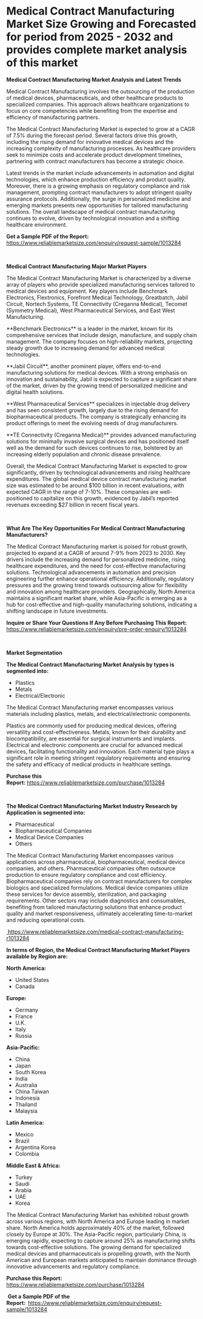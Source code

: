 <p><h1>Medical Contract Manufacturing Market Size Growing and Forecasted for period from 2025 - 2032 and provides complete market analysis of this market</h1></p><p><strong>Medical Contract Manufacturing Market Analysis and Latest Trends</strong></p>
<p><p>Medical Contract Manufacturing involves the outsourcing of the production of medical devices, pharmaceuticals, and other healthcare products to specialized companies. This approach allows healthcare organizations to focus on core competencies while benefiting from the expertise and efficiency of manufacturing partners.</p><p>The Medical Contract Manufacturing Market is expected to grow at a CAGR of 7.5% during the forecast period. Several factors drive this growth, including the rising demand for innovative medical devices and the increasing complexity of manufacturing processes. As healthcare providers seek to minimize costs and accelerate product development timelines, partnering with contract manufacturers has become a strategic choice.</p><p>Latest trends in the market include advancements in automation and digital technologies, which enhance production efficiency and product quality. Moreover, there is a growing emphasis on regulatory compliance and risk management, prompting contract manufacturers to adopt stringent quality assurance protocols. Additionally, the surge in personalized medicine and emerging markets presents new opportunities for tailored manufacturing solutions. The overall landscape of medical contract manufacturing continues to evolve, driven by technological innovation and a shifting healthcare environment.</p></p>
<p><strong>Get a Sample PDF of the Report:&nbsp;</strong> <a href="https://www.reliablemarketsize.com/enquiry/request-sample/1013284?utm_campaign=2471&utm_medium=2&utm_source=Github&utm_content=ia&utm_term=17042025&utm_id=medical-contract-manufacturing">https://www.reliablemarketsize.com/enquiry/request-sample/1013284</a></p>
<p>&nbsp;</p>
<p><strong>Medical Contract Manufacturing Major Market Players</strong></p>
<p><p>The Medical Contract Manufacturing Market is characterized by a diverse array of players who provide specialized manufacturing services tailored to medical devices and equipment. Key players include Benchmark Electronics, Flextronics, Forefront Medical Technology, Greatbatch, Jabil Circuit, Nortech Systems, TE Connectivity (Creganna Medical), Tecomet (Symmetry Medical), West Pharmaceutical Services, and East West Manufacturing.</p><p>**Benchmark Electronics** is a leader in the market, known for its comprehensive services that include design, manufacture, and supply chain management. The company focuses on high-reliability markets, projecting steady growth due to increasing demand for advanced medical technologies.</p><p>**Jabil Circuit**, another prominent player, offers end-to-end manufacturing solutions for medical devices. With a strong emphasis on innovation and sustainability, Jabil is expected to capture a significant share of the market, driven by the growing trend of personalized medicine and digital health solutions.</p><p>**West Pharmaceutical Services** specializes in injectable drug delivery and has seen consistent growth, largely due to the rising demand for biopharmaceutical products. The company is strategically enhancing its product offerings to meet the evolving needs of drug manufacturers.</p><p>**TE Connectivity (Creganna Medical)** provides advanced manufacturing solutions for minimally invasive surgical devices and has positioned itself well as the demand for such devices continues to rise, bolstered by an increasing elderly population and chronic disease prevalence.</p><p>Overall, the Medical Contract Manufacturing Market is expected to grow significantly, driven by technological advancements and rising healthcare expenditures. The global medical device contract manufacturing market size was estimated to be around $100 billion in recent evaluations, with expected CAGR in the range of 7-10%. These companies are well-positioned to capitalize on this growth, evidenced by Jabil’s reported revenues exceeding $27 billion in recent fiscal years.</p></p>
<p>&nbsp;</p>
<p><strong>What Are The Key Opportunities For Medical Contract Manufacturing Manufacturers?</strong></p>
<p><p>The Medical Contract Manufacturing market is poised for robust growth, projected to expand at a CAGR of around 7-9% from 2023 to 2030. Key drivers include the increasing demand for personalized medicine, rising healthcare expenditures, and the need for cost-effective manufacturing solutions. Technological advancements in automation and precision engineering further enhance operational efficiency. Additionally, regulatory pressures and the growing trend towards outsourcing allow for flexibility and innovation among healthcare providers. Geographically, North America maintains a significant market share, while Asia-Pacific is emerging as a hub for cost-effective and high-quality manufacturing solutions, indicating a shifting landscape in future investments.</p></p>
<p><strong>Inquire or Share Your Questions If Any Before Purchasing This Report:</strong> <a href="https://www.reliablemarketsize.com/enquiry/pre-order-enquiry/1013284?utm_campaign=2471&utm_medium=2&utm_source=Github&utm_content=ia&utm_term=17042025&utm_id=medical-contract-manufacturing">https://www.reliablemarketsize.com/enquiry/pre-order-enquiry/1013284</a></p>
<p>&nbsp;</p>
<p><strong>Market Segmentation</strong></p>
<p><strong>The Medical Contract Manufacturing Market Analysis by types is segmented into:</strong></p>
<p><ul><li>Plastics</li><li>Metals</li><li>Electrical/Electronic</li></ul></p>
<p><p>The Medical Contract Manufacturing market encompasses various materials including plastics, metals, and electrical/electronic components. </p><p>Plastics are commonly used for producing medical devices, offering versatility and cost-effectiveness. Metals, known for their durability and biocompatibility, are essential for surgical instruments and implants. Electrical and electronic components are crucial for advanced medical devices, facilitating functionality and innovation. Each material type plays a significant role in meeting stringent regulatory requirements and ensuring the safety and efficacy of medical products in healthcare settings.</p></p>
<p><strong>Purchase this Report:&nbsp;</strong><a href="https://www.reliablemarketsize.com/purchase/1013284?utm_campaign=2471&utm_medium=2&utm_source=Github&utm_content=ia&utm_term=17042025&utm_id=medical-contract-manufacturing">https://www.reliablemarketsize.com/purchase/1013284</a></p>
<p>&nbsp;</p>
<p><strong>The Medical Contract Manufacturing Market Industry Research by Application is segmented into:</strong></p>
<p><ul><li>Pharmaceutical</li><li>Biopharmaceutical Companies</li><li>Medical Device Companies</li><li>Others</li></ul></p>
<p><p>The Medical Contract Manufacturing Market encompasses various applications across pharmaceutical, biopharmaceutical, medical device companies, and others. Pharmaceutical companies often outsource production to ensure regulatory compliance and cost efficiency. Biopharmaceutical companies rely on contract manufacturers for complex biologics and specialized formulations. Medical device companies utilize these services for device assembly, sterilization, and packaging requirements. Other sectors may include diagnostics and consumables, benefiting from tailored manufacturing solutions that enhance product quality and market responsiveness, ultimately accelerating time-to-market and reducing operational costs.</p></p>
<p><a href="https://www.reliablemarketsize.com/medical-contract-manufacturing-r1013284?utm_campaign=2471&utm_medium=2&utm_source=Github&utm_content=ia&utm_term=17042025&utm_id=medical-contract-manufacturing">&nbsp;https://www.reliablemarketsize.com/medical-contract-manufacturing-r1013284</a></p>
<p><strong>In terms of Region, the Medical Contract Manufacturing Market Players available by Region are:</strong></p>
<p>
    <p> <strong> North America: </strong>
        <ul>
            <li>United States</li>
            <li>Canada</li>
        </ul>
        </p> 
    <p> <strong> Europe: </strong>
        <ul>
            <li>Germany</li>
            <li>France</li>
            <li>U.K.</li>
            <li>Italy</li>
            <li>Russia</li>
        </ul>
        </p> 
    <p> <strong> Asia-Pacific: </strong>
        <ul>
            <li>China</li>
            <li>Japan</li>
            <li>South Korea</li>
            <li>India</li>
            <li>Australia</li>
            <li>China Taiwan</li>
            <li>Indonesia</li>
            <li>Thailand</li>
            <li>Malaysia</li>
        </ul>
        </p> 
    <p> <strong> Latin America: </strong>
        <ul>
            <li>Mexico</li>
            <li>Brazil</li>
            <li>Argentina Korea</li>
            <li>Colombia</li>
        </ul>
        </p> 
    <p> <strong> Middle East & Africa: </strong>
        <ul>
            <li>Turkey</li>
            <li>Saudi</li>
            <li>Arabia</li>
            <li>UAE</li>
            <li>Korea</li>
        </ul>
    </p>
    </p>
<p><p>The Medical Contract Manufacturing Market has exhibited robust growth across various regions, with North America and Europe leading in market share. North America holds approximately 40% of the market, followed closely by Europe at 30%. The Asia-Pacific region, particularly China, is emerging rapidly, expecting to capture around 25% as manufacturing shifts towards cost-effective solutions. The growing demand for specialized medical devices and pharmaceuticals is propelling growth, with the North American and European markets anticipated to maintain dominance through innovative advancements and regulatory compliance.</p></p>
<p><strong>Purchase this Report: </strong><a href="https://www.reliablemarketsize.com/purchase/1013284?utm_campaign=2471&utm_medium=2&utm_source=Github&utm_content=ia&utm_term=17042025&utm_id=medical-contract-manufacturing">https://www.reliablemarketsize.com/purchase/1013284</a></p>
<p>&nbsp;<strong>Get a Sample PDF of the Report:&nbsp;&nbsp;</strong><a href="https://www.reliablemarketsize.com/enquiry/request-sample/1013284?utm_campaign=2471&utm_medium=2&utm_source=Github&utm_content=ia&utm_term=17042025&utm_id=medical-contract-manufacturing">https://www.reliablemarketsize.com/enquiry/request-sample/1013284</a></p>
<p><strong></strong></p>
<p><p></p><p></p><p></p></p>